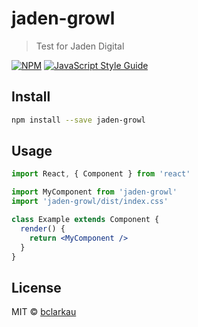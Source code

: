 # jaden-growl

> Test for Jaden Digital

[![NPM](https://img.shields.io/npm/v/jaden-growl.svg)](https://www.npmjs.com/package/jaden-growl) [![JavaScript Style Guide](https://img.shields.io/badge/code_style-standard-brightgreen.svg)](https://standardjs.com)

## Install

```bash
npm install --save jaden-growl
```

## Usage

```jsx
import React, { Component } from 'react'

import MyComponent from 'jaden-growl'
import 'jaden-growl/dist/index.css'

class Example extends Component {
  render() {
    return <MyComponent />
  }
}
```

## License

MIT © [bclarkau](https://github.com/bclarkau)
